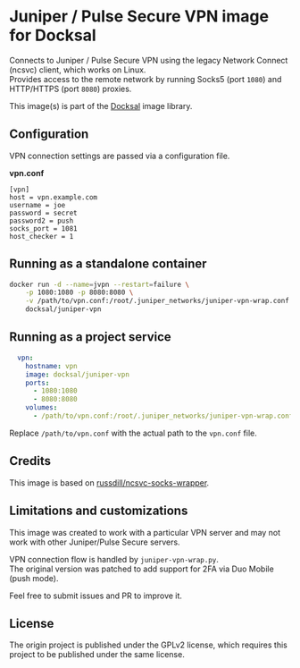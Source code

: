 # Juniper / Pulse Secure VPN image for Docksal

Connects to Juniper / Pulse Secure VPN using the legacy Network Connect (ncsvc) client, which works on Linux.  
Provides access to the remote network by running Socks5 (port `1080`) and HTTP/HTTPS (port `8080`) proxies.   

This image(s) is part of the [Docksal](http://docksal.io) image library.


## Configuration

VPN connection settings are passed via a configuration file.

**vpn.conf**

```
[vpn]
host = vpn.example.com
username = joe
password = secret
password2 = push
socks_port = 1081
host_checker = 1
```


## Running as a standalone container

```bash
docker run -d --name=jvpn --restart=failure \
	-p 1080:1080 -p 8080:8080 \
	-v /path/to/vpn.conf:/root/.juniper_networks/juniper-vpn-wrap.conf \
	docksal/juniper-vpn
```


## Running as a project service

```yaml
  vpn:
    hostname: vpn
    image: docksal/juniper-vpn
    ports:
      - 1080:1080
      - 8080:8080
    volumes:
      - /path/to/vpn.conf:/root/.juniper_networks/juniper-vpn-wrap.conf
```

Replace `/path/to/vpn.conf` with the actual path to the `vpn.conf` file.


## Credits

This image is based on [russdill/ncsvc-socks-wrapper](https://github.com/russdill/russdill/ncsvc-socks-wrapper).  


## Limitations and customizations

This image was created to work with a particular VPN server and may not work with other Juniper/Pulse Secure servers. 

VPN connection flow is handled by `juniper-vpn-wrap.py`.  
The original version was patched to add support for 2FA via Duo Mobile (push mode).

Feel free to submit issues and PR to improve it.


## License 

The origin project is published under the GPLv2 license, which requires this project to be published under the same license.

